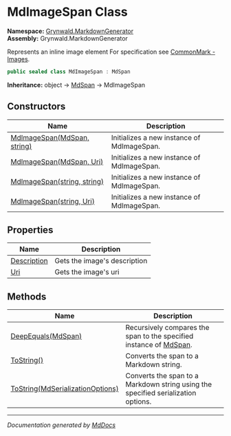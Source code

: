 ﻿<!--  
  <auto-generated>   
    The contents of this file were generated by a tool.  
    Changes to this file may be list if the file is regenerated  
  </auto-generated>   
-->

# MdImageSpan Class

**Namespace:** [Grynwald.MarkdownGenerator](../index.md)  
**Assembly:** Grynwald.MarkdownGenerator

Represents an inline image element For specification see [CommonMark \- Images](https://spec.commonmark.org/0.28/#images).

```csharp
public sealed class MdImageSpan : MdSpan
```

**Inheritance:** object → [MdSpan](../MdSpan/index.md) → MdImageSpan

## Constructors

| Name                                                                          | Description                                |
| ----------------------------------------------------------------------------- | ------------------------------------------ |
| [MdImageSpan(MdSpan, string)](constructors/index.md#mdimagespanmdspan-string) | Initializes a new instance of MdImageSpan. |
| [MdImageSpan(MdSpan, Uri)](constructors/index.md#mdimagespanmdspan-uri)       | Initializes a new instance of MdImageSpan. |
| [MdImageSpan(string, string)](constructors/index.md#mdimagespanstring-string) | Initializes a new instance of MdImageSpan. |
| [MdImageSpan(string, Uri)](constructors/index.md#mdimagespanstring-uri)       | Initializes a new instance of MdImageSpan. |

## Properties

| Name                                     | Description                  |
| ---------------------------------------- | ---------------------------- |
| [Description](properties/Description.md) | Gets the image's description |
| [Uri](properties/Uri.md)                 | Gets the image's uri         |

## Methods

| Name                                                                                   | Description                                                                              |
| -------------------------------------------------------------------------------------- | ---------------------------------------------------------------------------------------- |
| [DeepEquals(MdSpan)](methods/DeepEquals.md)                                            | Recursively compares the span to the specified instance of [MdSpan](../MdSpan/index.md). |
| [ToString()](methods/ToString.md#tostring)                                             | Converts the span to a Markdown string.                                                  |
| [ToString(MdSerializationOptions)](methods/ToString.md#tostringmdserializationoptions) | Converts the span to a Markdown string using the specified serialization options.        |

___

*Documentation generated by [MdDocs](https://github.com/ap0llo/mddocs)*

